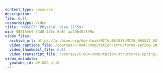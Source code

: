 ```yaml
---
content_type: resource
description: ''
file: null
resourcetype: Video
title: 'MOSFET: Physical View (7:59)'
uid: 58315eb9-33d0-126c-8b6f-aa40b45f899a
video_files:
  archive_url: https://archive.org/download/MIT6.004S17/MIT6_004S17_03-02-01_300k.mp4
  video_captions_file: /courses/6-004-computation-structures-spring-2017/f3ca496fa30b510eb55f01886edda5ea_wP-ODG_e1i0.vtt
  video_thumbnail_file: null
  video_transcript_file: /courses/6-004-computation-structures-spring-2017/a97c6f7dc96d66241ea481cd6ef5c865_wP-ODG_e1i0.pdf
video_metadata:
  youtube_id: wP-ODG_e1i0
---
```

